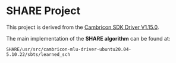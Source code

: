 # SHARE Project

This project is derived from the [Cambricon SDK Driver V1.15.0](https://sdk.cambricon.com/download?sdk_version=V1.15.0&component_name=Driver).

The main implementation of the **SHARE algorithm** can be found at:
```
SHARE/usr/src/cambricon-mlu-driver-ubuntu20.04-5.10.22/sbts/learned_sch
```
